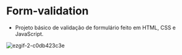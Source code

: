# Form-validation

- Projeto básico de validação de formulário feito em HTML, CSS e JavaScript. 


![ezgif-2-c0db423c3e](https://user-images.githubusercontent.com/106037010/190329013-2a511dc4-ede7-4321-8707-b83c7d14cfca.gif)
